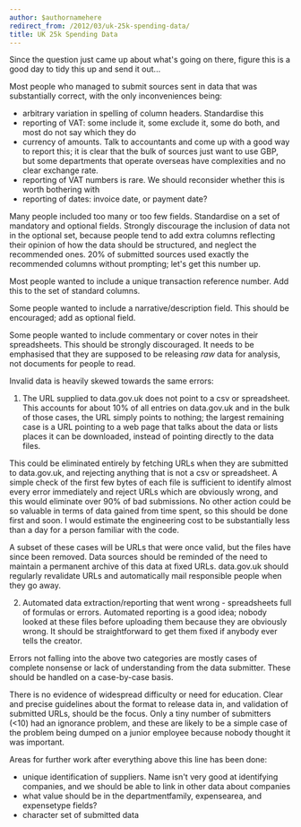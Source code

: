 ```yaml
--- 
author: $authornamehere
redirect_from: /2012/03/uk-25k-spending-data/
title: UK 25k Spending Data
---
```

Since the question just came up about what's going on there, figure
this is a good day to tidy this up and send it out...


Most people who managed to submit sources sent in data that was
substantially correct, with the only inconveniences being:

 - arbitrary variation in spelling of column headers. Standardise this
 - reporting of VAT: some include it, some exclude it, some do both, and most do not say which they do
 - currency of amounts. Talk to accountants and come up with a good
 way to report this; it is clear that the bulk of sources just want to
 use GBP, but some departments that operate overseas have complexities
 and no clear exchange rate.
 - reporting of VAT numbers is rare. We should reconsider whether this
 is worth bothering with
 - reporting of dates: invoice date, or payment date?

Many people included too many or too few fields. Standardise on a set
of mandatory and optional fields. Strongly discourage the inclusion of
data not in the optional set, because people tend to add extra columns
reflecting their opinion of how the data should be structured, and
neglect the recommended ones. 20% of submitted sources used exactly
the recommended columns without prompting; let's get this number up.

Most people wanted to include a unique transaction reference
number. Add this to the set of standard columns.

Some people wanted to include a narrative/description field. This
should be encouraged; add as optional field.

Some people wanted to include commentary or cover notes in their
spreadsheets. This should be strongly discouraged. It needs to be
emphasised that they are supposed to be releasing *raw* data for
analysis, not documents for people to read.

Invalid data is heavily skewed towards the same errors:

1. The URL supplied to data.gov.uk does not point to a csv or
spreadsheet. This accounts for about 10% of all entries on data.gov.uk
and in the bulk of those cases, the URL simply points to nothing; the
largest remaining case is a URL pointing to a web page that talks
about the data or lists places it can be downloaded, instead of
pointing directly to the data files.

This could be eliminated entirely by fetching URLs when they are
submitted to data.gov.uk, and rejecting anything that is not a csv or
spreadsheet. A simple check of the first few bytes of each file is
sufficient to identify almost every error immediately and reject URLs
which are obviously wrong, and this would eliminate over 90% of bad
submissions. No other action could be so valuable in terms of data
gained from time spent, so this should be done first and soon. I would
estimate the engineering cost to be substantially less than a day for
a person familiar with the code.

A subset of these cases will be URLs that were once valid, but the
files have since been removed. Data sources should be reminded of the
need to maintain a permanent archive of this data at fixed
URLs. data.gov.uk should regularly revalidate URLs and automatically
mail responsible people when they go away.

2. Automated data extraction/reporting that went wrong - spreadsheets
full of formulas or errors. Automated reporting is a good idea; nobody
looked at these files before uploading them because they are obviously
wrong. It should be straightforward to get them fixed if anybody ever
tells the creator.

Errors not falling into the above two categories are mostly cases of
complete nonsense or lack of understanding from the data
submitter. These should be handled on a case-by-case basis.

There is no evidence of widespread difficulty or need for
education. Clear and precise guidelines about the format to release
data in, and validation of submitted URLs, should be the focus. Only a
tiny number of submitters (<10) had an ignorance problem, and these
are likely to be a simple case of the problem being dumped on a junior
employee because nobody thought it was important.

Areas for further work after everything above this line has been done:

 - unique identification of suppliers. Name isn't very good at
 identifying companies, and we should be able to link in other data
 about companies
 - what value should be in the departmentfamily, expensearea, and expensetype fields?
 - character set of submitted data

